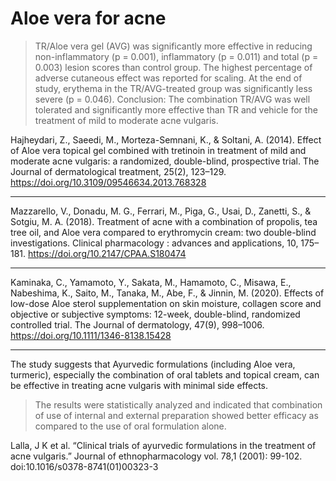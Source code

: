 # Aloe vera for acne

> TR/Aloe vera gel (AVG) was significantly more effective in reducing non-inflammatory (p = 0.001), inflammatory (p = 0.011) and total (p = 0.003) lesion scores than control group. The highest percentage of adverse cutaneous effect was reported for scaling. At the end of study, erythema in the TR/AVG-treated group was significantly less severe (p = 0.046). Conclusion: The combination TR/AVG was well tolerated and significantly more effective than TR and vehicle for the treatment of mild to moderate acne vulgaris.

Hajheydari, Z., Saeedi, M., Morteza-Semnani, K., & Soltani, A. (2014). Effect of Aloe vera topical gel combined with tretinoin in treatment of mild and moderate acne vulgaris: a randomized, double-blind, prospective trial. The Journal of dermatological treatment, 25(2), 123–129. https://doi.org/10.3109/09546634.2013.768328

---

Mazzarello, V., Donadu, M. G., Ferrari, M., Piga, G., Usai, D., Zanetti, S., & Sotgiu, M. A. (2018). Treatment of acne with a combination of propolis, tea tree oil, and Aloe vera compared to erythromycin cream: two double-blind investigations. Clinical pharmacology : advances and applications, 10, 175–181. https://doi.org/10.2147/CPAA.S180474

---

Kaminaka, C., Yamamoto, Y., Sakata, M., Hamamoto, C., Misawa, E., Nabeshima, K., Saito, M., Tanaka, M., Abe, F., & Jinnin, M. (2020). Effects of low-dose Aloe sterol supplementation on skin moisture, collagen score and objective or subjective symptoms: 12-week, double-blind, randomized controlled trial. The Journal of dermatology, 47(9), 998–1006. https://doi.org/10.1111/1346-8138.15428

---

The study suggests that Ayurvedic formulations (including Aloe vera, turmeric), especially the combination of oral tablets and topical cream, can be effective in treating acne vulgaris with minimal side effects.
> The results were statistically analyzed and indicated that combination of use of internal and external preparation showed better efficacy as compared to the use of oral formulation alone. 

Lalla, J K et al. “Clinical trials of ayurvedic formulations in the treatment of acne vulgaris.” Journal of ethnopharmacology vol. 78,1 (2001): 99-102. doi:10.1016/s0378-8741(01)00323-3
